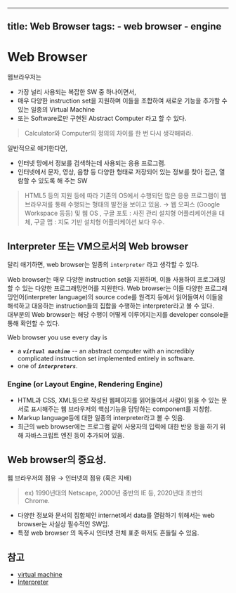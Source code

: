 ---
title: Web Browser
tags:
    - web browser
    - engine
----
 
# Web Browser

웹브라우저는 

* 가장 널리 사용되는 복잡한 SW 중 하나이면서, 
* 매우 다양한 instruction set을 지원하며 이들을 조합하여 새로운 기능을 추가할 수 있는 일종의 Virtual Machine 
* 또는 Software로만 구현된 Abstract Computer 라고 할 수 있다.

> Calculator와 Computer의 정의의 차이를 한 번 다시 생각해봐라.

일반적으로 애기한다면,

* 인터넷 망에서 정보를 검색하는데 사용되는 응용 프로그램.
* 인터넷에서 문자, 영상, 음향 등 다양한 형태로 저장되어 있는 정보를 찾아 접근, 열람할 수 있도록 해 주는 SW

> HTML5 등의 지원 등에 따라 기존의 OS에서 수행되던 많은 응용 프로그램이 웹 브라우저를 통해 수행되는 형태의 발전을 보이고 있음. → 웹 오피스 (Google Workspace 등등) 및 웹 OS
, 구글 포토 : 사진 관리 설치형 어플리케이션을 대체, 구글 맵 : 지도 기반 설치형 어플리케이션 보다 우수. 


## Interpreter 또는 VM으로서의 Web browser

달리 애기하면, web browser는 일종의 `interpreter` 라고 생각할 수 있다. 

Web browser는 매우 다양한 instruction set을 지원하며, 이들 사용하여 프로그래밍할 수 있는 다양한 프로그래밍언어를 지원한다. Web browser는 이들 다양한 프로그래밍언어(interpreter language)의 source code를 원격지 등에서 읽어들여서 이들을 해석하고 대응하는 instruction들의 집합을 수행하는 interpreter라고 볼 수 있다.  
대부분의 Web browser는 해당 수행이 어떻게 이루어지는지를 developer console을 통해 확인할 수 있다.

Web browser you use every day is

* a ***`virtual machine`*** -- an abstract computer with an incredibly complicated instruction set implemented entirely in software.
* one of ***`interpreters`***.

### Engine (or Layout Engine, Rendering Engine)

* HTML과 CSS, XML등으로 작성된 웹페이지를 읽어들여서 사람이 읽을 수 있는 문서로 표시해주는 웹 브라우저의 핵심기능을 담당하는 component를 지칭함.
* Markup language등에 대한 일종의 interpreter라고 볼 수 잇음.
* 최근의 web browser에는 프로그램 같이 사용자의 입력에 대한 반응 등을 하기 위해  자바스크립트 엔진 등이 추가되어 있음.

## Web browser의 중요성.

웹 브라우저의 점유 → 인터넷의 점유 (혹은 지배)

> ex) 1990년대의 Netscape, 2000년 중반의 IE 등, 2020년대 초반의 Chrome.

* 다양한 정보와 문서의 집합체인 internet에서 data를 열람하기 위해서는 web browser는 사실상 필수적인 SW임.
* 특정 web browser 의 독주시 인터넷 전체 표준 마저도 흔들릴 수 있음.

## 참고

* [virtual machine](../ch15/ce15_2_6_container.md#container-and-virtual-machine) 
* [Interpreter](../ch08/ce08_compiler_interpreter.md#interpreter-language)